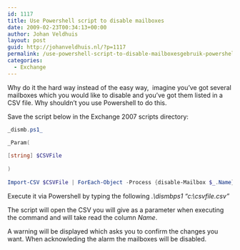 ```yaml
---
id: 1117
title: Use Powershell script to disable mailboxes
date: 2009-02-23T00:34:13+00:00
author: Johan Veldhuis
layout: post
guid: http://johanveldhuis.nl/?p=1117
permalink: /use-powershell-script-to-disable-mailboxesgebruik-powershell-om-mailboxen-te-disabelen/
categories:
  - Exchange
---
```

Why do it the hard way instead of the easy way,  imagine you&#8217;ve got several mailboxes which you would like to disable and you&#8217;ve got them listed in a CSV file. Why shouldn&#8217;t you use Powershell to do this.

Save the script below in the Exchange 2007 scripts directory:

```PowerShell
_dismb.ps1_

_Param(
  
[string] $CSVFile
  
)
  
Import-CSV $CSVFile | ForEach-Object -Process {disable-Mailbox $_.Name}_
```

Execute it via Powershell by typing the following _.\dismbps1 &#8220;c:\csvfile.csv&#8221;_

The script will open the CSV you will give as a parameter when executing the command and will take read the column _Name_.

A warning will be displayed which asks you to confirm the changes you want. When acknowleding the alarm the mailboxes will be disabled.